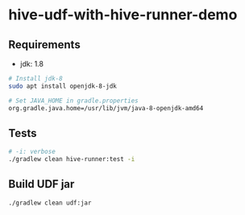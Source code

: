 # hive-udf-with-hive-runner-demo

## Requirements

- jdk: 1.8

```sh
# Install jdk-8
sudo apt install openjdk-8-jdk

# Set JAVA_HOME in gradle.properties
org.gradle.java.home=/usr/lib/jvm/java-8-openjdk-amd64
```

## Tests

```sh
# -i: verbose
./gradlew clean hive-runner:test -i
```

## Build UDF jar

```sh
./gradlew clean udf:jar
```
